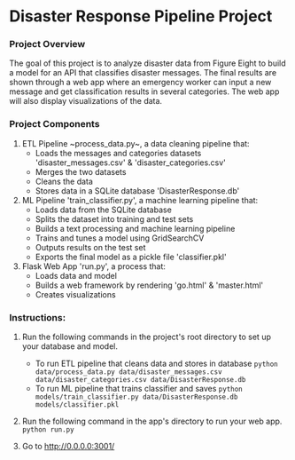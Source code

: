 # Disaster Response Pipeline Project

### Project Overview
The goal of this project is to analyze disaster data from Figure Eight to build a model for an API that classifies disaster messages. The final results are shown through a web app where an emergency worker can input a new message and get classification results in several categories. The web app will also display visualizations of the data. 

### Project Components
1. ETL Pipeline
~process_data.py~, a data cleaning pipeline that:
   * Loads the messages and categories datasets 'disaster_messages.csv' & 'disaster_categories.csv'
   * Merges the two datasets
   * Cleans the data
   * Stores data in a SQLite database 'DisasterResponse.db'
2. ML Pipeline
'train_classifier.py', a machine learning pipeline that:
   * Loads data from the SQLite database
   * Splits the dataset into training and test sets
   * Builds a text processing and machine learning pipeline
   * Trains and tunes a model using GridSearchCV
   * Outputs results on the test set
   * Exports the final model as a pickle file 'classifier.pkl'
3. Flask Web App
'run.py', a process that:
   * Loads data and model
   * Builds a web framework by rendering 'go.html' & 'master.html'
   * Creates visualizations

### Instructions:
1. Run the following commands in the project's root directory to set up your database and model.

    - To run ETL pipeline that cleans data and stores in database
        `python data/process_data.py data/disaster_messages.csv data/disaster_categories.csv data/DisasterResponse.db`
    - To run ML pipeline that trains classifier and saves
        `python models/train_classifier.py data/DisasterResponse.db models/classifier.pkl`

2. Run the following command in the app's directory to run your web app.
    `python run.py`

3. Go to http://0.0.0.0:3001/


